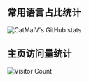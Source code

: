 ## 常用语言占比统计

![CatMaiV's GitHub stats](https://github-readme-stats.vercel.app/api?username=CatMaiV&show=reviews,discussions_started,discussions_answered,prs_merged,prs_merged_percentage)

## 主页访问量统计

![Visitor Count](https://profile-counter.glitch.me/CatMaiV/count.svg)
